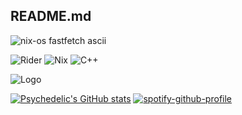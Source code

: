 ## README.md
![nix-os fastfetch ascii](https://github.com/user-attachments/assets/5c079f37-3c3d-4bbd-afb7-414b0417ed31)

 ![Rider](https://img.shields.io/badge/Rider-000000.svg?style=for-the-badge&logo=Rider&logoColor=white&color=black&labelColor=crimson) ![Nix](https://img.shields.io/badge/NIX-5277C3.svg?style=for-the-badge&logo=NixOS&logoColor=white) ![C++](https://img.shields.io/badge/c++-%2300599C.svg?style=for-the-badge&logo=c%2B%2B&logoColor=white)

![Logo](https://github.com/user-attachments/assets/aa31c97c-1980-465f-9207-a08c18ce1780)

[![Psychedelic's GitHub stats](https://github-readme-stats.vercel.app/api?username=ImOnPsychedelics&show_icons=true&theme=dark#gh-dark-mode-only)](https://github.com/anuraghazra/github-readme-stats#gh-dark-mode-only) 
[![spotify-github-profile](https://spotify-github-profile.kittinanx.com/api/view?uid=31bloxlxwxbq6krdu56s5wkfpayu&cover_image=true&theme=novatorem&show_offline=false&background_color=121212&interchange=false&bar_color=169224&bar_color_cover=false)](https://github.com/kittinan/spotify-github-profile)


